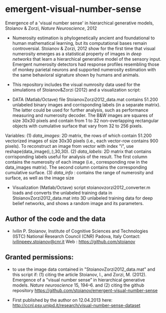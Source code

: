 # emergent-visual-number-sense
Emergence of a 'visual number sense' in hierarchical generative models, Stoianov &amp; Zorzi, *Nature Neuroscience*, 2012

* Numerosity estimation is phylogenetically ancient and foundational to human mathematical learning, but its computational bases remain controversial. Stoianov & Zorzi, 2012 show for the first time that visual numerosity emerges as a statistical property of images in *deep networks* that learn a hierarchical generative model of the sensory input. Emergent numerosity detectors had response profiles resembling those of monkey parietal neurons and supported numerosity estimation with the same behavioral signature shown by humans and animals.

* This repository includes the visual numrosity data used for the simulations of Stoianov&Zorzi (2012) and a visualization script: 

* DATA (Matlab/Octave) file StoianovZorzi2012_data.mat contains 51.200 unlabeled binary images and corrisponding labels (in a separate matrix). The latter could be used for further analysis, such as performance measuring and numerosity decoder. The B&W images are squares of size 30x30 pixels and contain from 1 to 32 non-overlapping rectangular objects with cumulative surface that vary from 32 to 256 pixels.

Variables: (1) *data_images*: 2D matrix, the rows of which contain 51.200 vectorized images of size 30x30 pixels (i.e., each vector-row contains 900 pixels). To reconstruct an image from vector with index "i", use reshape(data_image(i,:),30,30). (2) *data_labels*: 2D matrix that contains corrisponding labels useful for analysis of the result. The first column contains the numerosity of each image (i.e., corresponding row in the data_images matrix). The second column contains the corresponding cumulative surface. (3) *data_info* : contains the range of numerosity and surface, as well as the image size

* Visualization (Matlab/Octave) script stoianovzorzi2012_converter.m loads and converts the unlabeled training data in StoianovZorzi2012_data.mat into 3D unlabeled training data for deep belief networks, and shows a random image and its parameters.

##  Author of the code and the data

*  Ivilin P. Stoianov, 
   Institute of Cognitive Sciences and Technologies (ISTC)
   National Research Council (CNR)
   Padova, Italy
   Contact: ivilinpeev.stoianov@cnr.it
   Web	  : https://github.com/stoianov

## Granted permissions:
* to use the image data contained in "StoianovZorzi2012_data.mat" and this script if: (1) citing the article Stoianov, I., and Zorzi, M. (2012). Emergence of a “visual number sense” in hierarchical generative models. *Nature neuroscience* 15, 194–6. and (2) citing the github repository https://github.com/stoianov/emergent-visual-number-sense

* First published by the author on 12.04.2013 here: http://ccnl.psy.unipd.it/research/visual-number-sense-dataset
